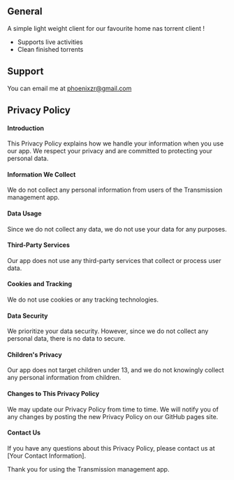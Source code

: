 ## General
A simple light weight client for our favourite home nas torrent client !
- Supports live activities
- Clean finished torrents

## Support

You can email me at phoenixzr@gmail.com


## Privacy Policy

#### Introduction
This Privacy Policy explains how we handle your information when you use our app. We respect your privacy and are committed to protecting your personal data.

#### Information We Collect
We do not collect any personal information from users of the Transmission management app.

#### Data Usage
Since we do not collect any data, we do not use your data for any purposes.

#### Third-Party Services
Our app does not use any third-party services that collect or process user data.

#### Cookies and Tracking
We do not use cookies or any tracking technologies.

#### Data Security
We prioritize your data security. However, since we do not collect any personal data, there is no data to secure.

#### Children's Privacy
Our app does not target children under 13, and we do not knowingly collect any personal information from children.

#### Changes to This Privacy Policy
We may update our Privacy Policy from time to time. We will notify you of any changes by posting the new Privacy Policy on our GitHub pages site.

#### Contact Us
If you have any questions about this Privacy Policy, please contact us at [Your Contact Information].

Thank you for using the Transmission management app.



